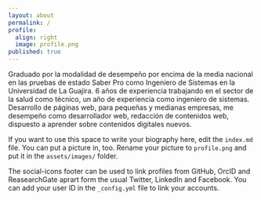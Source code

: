 ```yaml
---
layout: about
permalink: /
profile:
  align: right
  image: profile.png
published: true
---
```


Graduado por la modalidad de desempeño por encima de la media nacional en las pruebas de estado Saber Pro como Ingeniero de Sistemas en la Universidad de La Guajira. 6 años de experiencia trabajando en el sector de la salud como técnico, un año de experiencia como ingeniero de sistemas. Desarrollo de páginas web, para pequeñas y medianas empresas, me desempeño como desarrollador web, redacción de contenidos web, dispuesto a aprender sobre contenidos digitales nuevos.

If you want to use this space to write your biography here, edit the `index.md` file. You can put a picture in, too. Rename your picture to `profile.png` and put it in the `assets/images/` folder.

The social-icons footer can be used to link profiles from GitHub, OrcID and ReasearchGate aprart form the usual Twitter, LinkedIn and Facebook. You can add your user ID in the `_config.yml` file to link your accounts.
